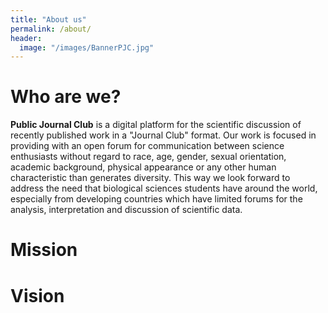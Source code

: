 ```yaml
---
title: "About us"
permalink: /about/
header:
  image: "/images/BannerPJC.jpg"
---
```

# Who are we?
**Public Journal Club** is a digital platform for the scientific discussion of recently published work in a "Journal Club" format.  Our work is focused in providing with an open forum for communication between science enthusiasts without regard to race, age, gender, sexual orientation, academic background, physical appearance or any other human characteristic than generates diversity. This way we look forward to address the need that biological sciences students have around the world, especially from developing countries which have limited forums for the analysis, interpretation and discussion of scientific data.
# Mission
# Vision
